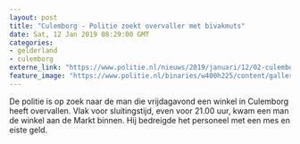 ```yaml
---
layout: post
title: "Culemborg - Politie zoekt overvaller met bivakmuts"
date: Sat, 12 Jan 2019 08:29:00 GMT
categories: 
- gelderland 
- culemborg 
externe_link: "https://www.politie.nl/nieuws/2019/januari/12/02-culemborg-politie-zoekt-overvaller-met-bivakmuts.html"
feature_image: "https://www.politie.nl/binaries/w400h225/content/gallery/politie/stockfotos/at-bikers-me/bikers-praten-met-burger.jpg"
---
```


De politie is op zoek naar de man die vrijdagavond een winkel in Culemborg heeft overvallen. Vlak voor sluitingstijd, even voor 21.00 uur, kwam een man de winkel aan de Markt binnen. Hij bedreigde het personeel met een mes en eiste geld.

